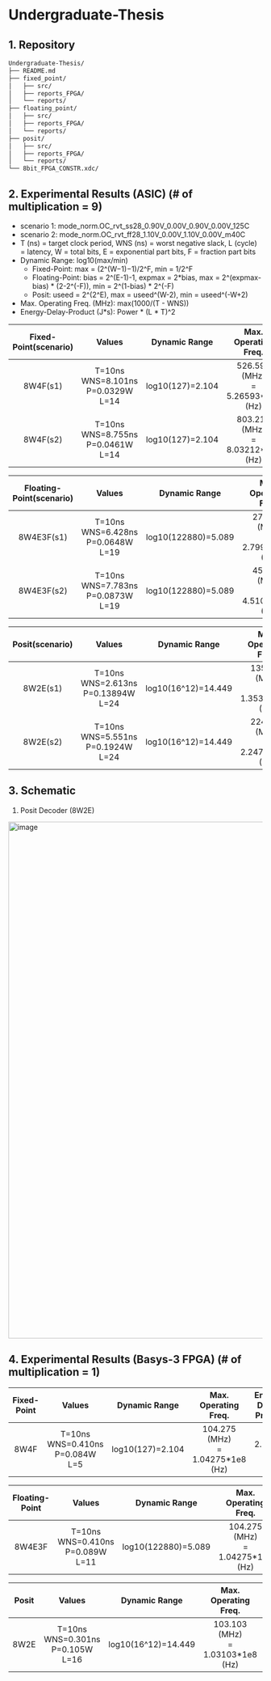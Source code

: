 # Undergraduate-Thesis

## 1. Repository

```bash
Undergraduate-Thesis/
├── README.md                 
├── fixed_point/                    
│   ├── src/                   
│   ├── reports_FPGA/
│   └── reports/           
├── floating_point/                       
│   ├── src/
│   ├── reports_FPGA/
│   └── reports/           
├── posit/                      
│   ├── src/
│   ├── reports_FPGA/
│   └── reports/  
└── 8bit_FPGA_CONSTR.xdc/                      
```

## 2. Experimental Results (ASIC) (# of multiplication = 9)
* scenario 1: mode_norm.OC_rvt_ss28_0.90V_0.00V_0.90V_0.00V_125C
* scenario 2: mode_norm.OC_rvt_ff28_1.10V_0.00V_1.10V_0.00V_m40C
* T (ns) = target clock period, WNS (ns) = worst negative slack, L (cycle) = latency,
  W = total bits, E = exponential part bits, F = fraction part bits
* Dynamic Range: log10​(max/min)
  * Fixed-Point:
    max = (2^(W−1)−1)/2^F​, min = 1/2^F
  * Floating-Point:
    bias = 2^(E-1)-1, expmax = 2*bias,
    max = 2^(expmax-bias) * (2-2^(-F)),
    min = 2^(1-bias) * 2^(-F)
  * Posit:
    useed = 2^(2^E),
    max = useed^(W-2),
    min = useed^(-W+2)
* Max. Operating Freq. (MHz): max(1000/(T - WNS))
* Energy-Delay-Product (J*s): Power * (L * T)^2

| Fixed-Point(scenario) | Values | Dynamic Range | Max. Operating Freq.| Energy-Delay-Product | Cell Count |
|:-----:|:------:|:------:|:------:|:------:|:------:|
| 8W4F(s1) | T=10ns<br>WNS=8.101ns<br>P=0.0329W<br>L=14 | log10(127)=2.104 | 526.593 (MHz)<br>= 5.26593*1e8 (Hz) | 6.4484*1e-16 | 422 |
| 8W4F(s2) | T=10ns<br>WNS=8.755ns<br>P=0.0461W<br>L=14 | log10(127)=2.104 | 803.212 (MHz)<br>= 8.03212*1e8 (Hz) | 9.0356*1e-16 | 422 |

| Floating-Point(scenario) | Values | Dynamic Range | Max. Operating Freq.| Energy-Delay-Product | Cell Count |
|:-----:|:------:|:------:|:------:|:------:|:------:|
| 8W4E3F(s1) | T=10ns<br>WNS=6.428ns<br>P=0.0648W<br>L=19 | log10(122880)=5.089 | 279.955 (MHz)<br>= 2.79955*1e8 (Hz) | 23.3928*1e-16 | 1031 |
| 8W4E3F(s2) | T=10ns<br>WNS=7.783ns<br>P=0.0873W<br>L=19 | log10(122880)=5.089 | 451.060 (MHz)<br>= 4.51060*1e8 (Hz) | 31.5153*1e-16 | 1031 |

| Posit(scenario) | Values | Dynamic Range | Max. Operating Freq.| Energy-Delay-Product | Cell Count |
|:-----:|:------:|:------:|:------:|:------:|:------:|
| 8W2E(s1) | T=10ns<br>WNS=2.613ns<br>P=0.13894W<br>L=24 | log10(16^12)=14.449 | 135.373 (MHz)<br>= 1.35373*1e8 (Hz) | 80.02944*1e-16 | 2641 |
| 8W2E(s2) | T=10ns<br>WNS=5.551ns<br>P=0.1924W<br>L=24 | log10(16^12)=14.449 | 224.770 (MHz)<br>= 2.24770*1e8 (Hz) | 110.8224*1e-16 | 2641 |

## 3. Schematic
1. Posit Decoder (8W2E)
<img width="2306" height="1022" alt="image" src="https://github.com/user-attachments/assets/c709456f-76cb-455d-8e8d-e3ba2a09b705" />


## 4. Experimental Results (Basys-3 FPGA) (# of multiplication = 1)

| Fixed-Point | Values | Dynamic Range | Max. Operating Freq.| Energy-Delay-Product | #LUTs |
|:-----:|:------:|:------:|:------:|:------:|:------:|
| 8W4F | T=10ns<br>WNS=0.410ns<br>P=0.084W<br>L=5 | log10(127)=2.104 | 104.275 (MHz)<br>= 1.04275*1e8 (Hz) | 2.1*1e-16 | 19 |

| Floating-Point | Values | Dynamic Range | Max. Operating Freq.| Energy-Delay-Product | #LUTs |
|:-----:|:------:|:------:|:------:|:------:|:------:|
| 8W4E3F | T=10ns<br>WNS=0.410ns<br>P=0.089W<br>L=11 | log10(122880)=5.089 | 104.275 (MHz)<br>= 1.04275*1e8 (Hz) | 10.769*1e-16 | 228 |

| Posit | Values | Dynamic Range | Max. Operating Freq.| Energy-Delay-Product | #LUTs |
|:-----:|:------:|:------:|:------:|:------:|:------:|
| 8W2E | T=10ns<br>WNS=0.301ns<br>P=0.105W<br>L=16 | log10(16^12)=14.449 | 103.103 (MHz)<br>= 1.03103*1e8 (Hz) | 26.88*1e-16 | 548 |

